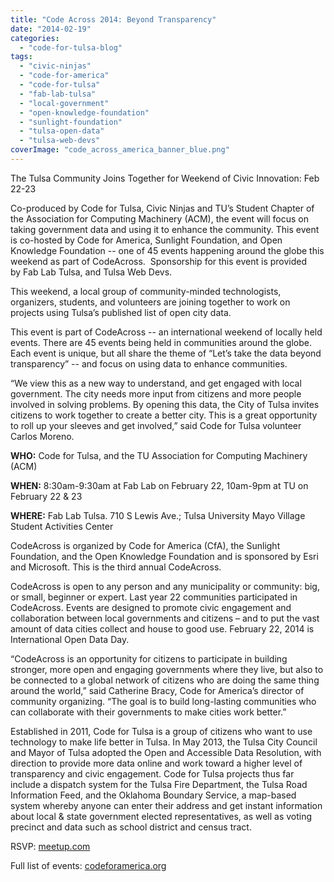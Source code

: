 ```yaml
---
title: "Code Across 2014: Beyond Transparency"
date: "2014-02-19"
categories: 
  - "code-for-tulsa-blog"
tags: 
  - "civic-ninjas"
  - "code-for-america"
  - "code-for-tulsa"
  - "fab-lab-tulsa"
  - "local-government"
  - "open-knowledge-foundation"
  - "sunlight-foundation"
  - "tulsa-open-data"
  - "tulsa-web-devs"
coverImage: "code_across_america_banner_blue.png"
---
```


The Tulsa Community Joins Together for Weekend of Civic Innovation: Feb 22-23

Co-produced by Code for Tulsa, Civic Ninjas and TU’s Student Chapter of the Association for Computing Machinery (ACM), the event will focus on taking government data and using it to enhance the community. This event is co-hosted by Code for America, Sunlight Foundation, and Open Knowledge Foundation -- one of 45 events happening around the globe this weekend as part of CodeAcross.  Sponsorship for this event is provided by Fab Lab Tulsa, and Tulsa Web Devs.

This weekend, a local group of community-minded technologists, organizers, students, and volunteers are joining together to work on projects using Tulsa’s published list of open city data.

This event is part of CodeAcross -- an international weekend of locally held events. There are 45 events being held in communities around the globe. Each event is unique, but all share the theme of “Let’s take the data beyond transparency” -- and focus on using data to enhance communities.

“We view this as a new way to understand, and get engaged with local government. The city needs more input from citizens and more people involved in solving problems. By opening this data, the City of Tulsa invites citizens to work together to create a better city. This is a great opportunity to roll up your sleeves and get involved,” said Code for Tulsa volunteer Carlos Moreno.

**WHO:** Code for Tulsa, and the TU Association for Computing Machinery (ACM)

**WHEN:** 8:30am-9:30am at Fab Lab on February 22, 10am-9pm at TU on February 22 & 23

**WHERE:** Fab Lab Tulsa. 710 S Lewis Ave.; Tulsa University Mayo Village Student Activities Center

CodeAcross is organized by Code for America (CfA), the Sunlight Foundation, and the Open Knowledge Foundation and is sponsored by Esri and Microsoft. This is the third annual CodeAcross.

CodeAcross is open to any person and any municipality or community: big, or small, beginner or expert. Last year 22 communities participated in CodeAcross. Events are designed to promote civic engagement and collaboration between local governments and citizens – and to put the vast amount of data cities collect and house to good use. February 22, 2014 is International Open Data Day.

“CodeAcross is an opportunity for citizens to participate in building stronger, more open and engaging governments where they live, but also to be connected to a global network of citizens who are doing the same thing around the world,” said Catherine Bracy, Code for America’s director of community organizing. “The goal is to build long-lasting communities who can collaborate with their governments to make cities work better.”

Established in 2011, Code for Tulsa is a group of citizens who want to use technology to make life better in Tulsa. In May 2013, the Tulsa City Council and Mayor of Tulsa adopted the Open and Accessible Data Resolution, with direction to provide more data online and work toward a higher level of transparency and civic engagement. Code for Tulsa projects thus far include a dispatch system for the Tulsa Fire Department, the Tulsa Road Information Feed, and the Oklahoma Boundary Service, a map-based system whereby anyone can enter their address and get instant information about local & state government elected representatives, as well as voting precinct and data such as school district and census tract.

RSVP: [meetup.com](http://www.meetup.com/Code-for-Tulsa/events/152233562/)

Full list of events: [codeforamerica.org](http://codeforamerica.org/codeacross)

<!-- [![code_across_america_banner_blue](http://codefortulsa.files.wordpress.com/2014/02/code_across_america_banner_blue.png?w=300)](http://www.meetup.com/Code-for-Tulsa/events/152233562/) -->
